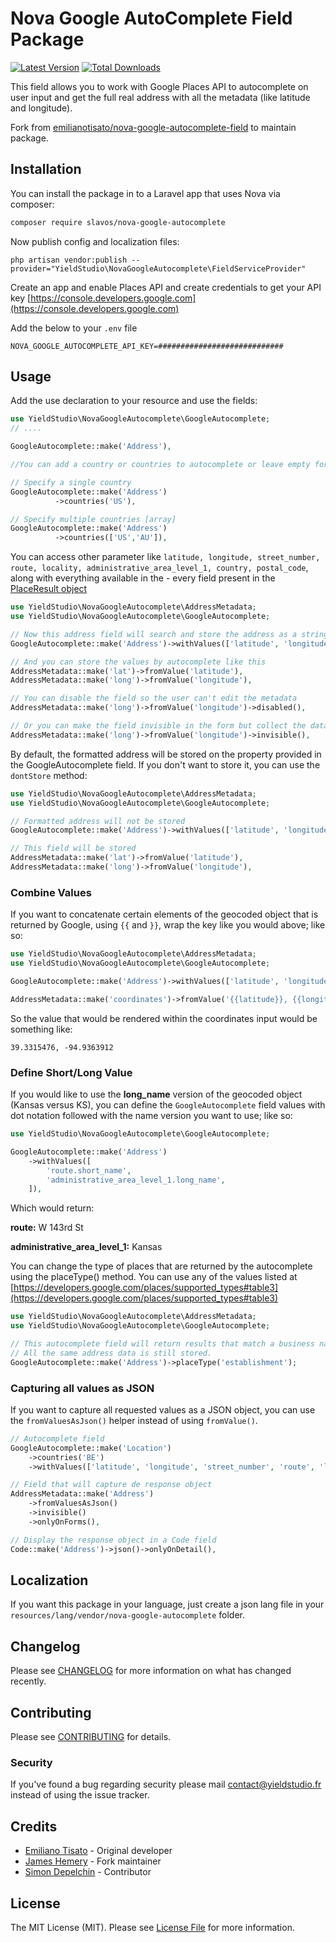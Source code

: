 # Nova Google AutoComplete Field Package

[![Latest Version](https://img.shields.io/github/release/yieldstudio/nova-google-autocomplete?style=flat-square)](https://github.com/yieldstudio/nova-google-autocomplete/releases)
[![Total Downloads](https://img.shields.io/packagist/dt/yieldstudio/nova-google-autocomplete?style=flat-square)](https://packagist.org/packages/yieldstudio/nova-google-autocomplete)

This field allows you to work with Google Places API to autocomplete on user input and get the full real address with all the metadata (like latitude and longitude).

Fork from [emilianotisato/nova-google-autocomplete-field](https://github.com/emilianotisato/nova-google-autocomplete-field) to maintain package.

## Installation

You can install the package in to a Laravel app that uses Nova via composer:

```bash
composer require slavos/nova-google-autocomplete
```

Now publish config and localization files:

```shell
php artisan vendor:publish --provider="YieldStudio\NovaGoogleAutocomplete\FieldServiceProvider"
```

Create an app and enable Places API and create credentials to get your API key
[https://console.developers.google.com](https://console.developers.google.com)

Add the below to your `.env` file

```shell
NOVA_GOOGLE_AUTOCOMPLETE_API_KEY=############################
```

## Usage

Add the use declaration to your resource and use the fields:

```php
use YieldStudio\NovaGoogleAutocomplete\GoogleAutocomplete;
// ....

GoogleAutocomplete::make('Address'),

//You can add a country or countries to autocomplete or leave empty for all.

// Specify a single country
GoogleAutocomplete::make('Address')
          ->countries('US'),

// Specify multiple countries [array]
GoogleAutocomplete::make('Address')
          ->countries(['US','AU']),
```

You can access other parameter like `latitude, longitude, street_number, route, locality, administrative_area_level_1, country, postal_code`, along with everything available in the - every field present in the [PlaceResult object](https://developers.google.com/maps/documentation/javascript/reference/#PlaceResult)

```php
use YieldStudio\NovaGoogleAutocomplete\AddressMetadata;
use YieldStudio\NovaGoogleAutocomplete\GoogleAutocomplete;

// Now this address field will search and store the address as a string, but also made available the values in the withValues array
GoogleAutocomplete::make('Address')->withValues(['latitude', 'longitude']),

// And you can store the values by autocomplete like this
AddressMetadata::make('lat')->fromValue('latitude'),
AddressMetadata::make('long')->fromValue('longitude'),

// You can disable the field so the user can't edit the metadata
AddressMetadata::make('long')->fromValue('longitude')->disabled(),

// Or you can make the field invisible in the form but collect the data anyways
AddressMetadata::make('long')->fromValue('longitude')->invisible(),
```

By default, the formatted address will be stored on the property provided in the GoogleAutocomplete field. If you don't want to store it, you can use the `dontStore` method:


```php
use YieldStudio\NovaGoogleAutocomplete\AddressMetadata;
use YieldStudio\NovaGoogleAutocomplete\GoogleAutocomplete;

// Formatted address will not be stored
GoogleAutocomplete::make('Address')->withValues(['latitude', 'longitude'])->dontStore(),

// This field will be stored
AddressMetadata::make('lat')->fromValue('latitude'),
AddressMetadata::make('long')->fromValue('longitude'),
```

### Combine Values

If you want to concatenate certain elements of the geocoded object that is returned by Google, using `{{` and `}}`, wrap the key like you would above; like so:

```php
use YieldStudio\NovaGoogleAutocomplete\AddressMetadata;
use YieldStudio\NovaGoogleAutocomplete\GoogleAutocomplete;

GoogleAutocomplete::make('Address')->withValues(['latitude', 'longitude']),

AddressMetadata::make('coordinates')->fromValue('{{latitude}}, {{longitude}}'),
```

So the value that would be rendered within the coordinates input would be something like:

```
39.3315476, -94.9363912
```

### Define Short/Long Value

If you would like to use the **long_name** version of the geocoded object (Kansas versus KS), you can define the `GoogleAutocomplete` field values with dot notation followed with the name version you want to use; like so:

```php
use YieldStudio\NovaGoogleAutocomplete\GoogleAutocomplete;

GoogleAutocomplete::make('Address')
    ->withValues([
        'route.short_name',
        'administrative_area_level_1.long_name',
    ]),
```

Which would return:

**route:** W 143rd St

**administrative_area_level_1:** Kansas

You can change the type of places that are returned by the autocomplete using the placeType() method.  You can use any of the values listed at [https://developers.google.com/places/supported_types#table3](https://developers.google.com/places/supported_types#table3)

```php
use YieldStudio\NovaGoogleAutocomplete\AddressMetadata;
use YieldStudio\NovaGoogleAutocomplete\GoogleAutocomplete;

// This autocomplete field will return results that match a business name instead of address.
// All the same address data is still stored.
GoogleAutocomplete::make('Address')->placeType('establishment');
```

### Capturing all values as JSON

If you want to capture all requested values as a JSON object, you can use the `fromValuesAsJson()` helper instead of using `fromValue()`.

```php
// Autocomplete field
GoogleAutocomplete::make('Location')
    ->countries('BE')
    ->withValues(['latitude', 'longitude', 'street_number', 'route', 'locality', 'administrative_area_level_1', 'country', 'postal_code']),

// Field that will capture de response object
AddressMetadata::make('Address')
    ->fromValuesAsJson()
    ->invisible()
    ->onlyOnForms(),

// Display the response object in a Code field
Code::make('Address')->json()->onlyOnDetail(),
```

## Localization

If you want this package in your language, just create a json lang file in your `resources/lang/vendor/nova-google-autocomplete` folder.

## Changelog

Please see [CHANGELOG](CHANGELOG.md) for more information on what has changed recently.

## Contributing

Please see [CONTRIBUTING](CONTRIBUTING.md) for details.

### Security

If you've found a bug regarding security please mail [contact@yieldstudio.fr](mailto:contact@yieldstudio.fr) instead of using the issue tracker.

## Credits

- [Emiliano Tisato](https://github.com/emilianotisato) - Original developer
- [James Hemery](https://github.com/jameshemery) - Fork maintainer
- [Simon Depelchin](https://github.com/depsimon) - Contributor

## License

The MIT License (MIT). Please see [License File](LICENSE.md) for more information.
